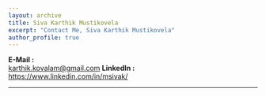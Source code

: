 ```yaml
---
layout: archive
title: Siva Karthik Mustikovela
excerpt: "Contact Me, Siva Karthik Mustikovela"
author_profile: true
---
```


**E-Mail :**<br>
karthik.kovalam@gmail.com
**LinkedIn :**<br>
https://www.linkedin.com/in/msivak/

<hr>


<script>
  (function(i,s,o,g,r,a,m){i['GoogleAnalyticsObject']=r;i[r]=i[r]||function(){
  (i[r].q=i[r].q||[]).push(arguments)},i[r].l=1*new Date();a=s.createElement(o),
  m=s.getElementsByTagName(o)[0];a.async=1;a.src=g;m.parentNode.insertBefore(a,m)
  })(window,document,'script','//www.google-analytics.com/analytics.js','ga');

  ga('create', 'UA-59912294-1', 'auto');
  ga('send', 'pageview');

</script>
